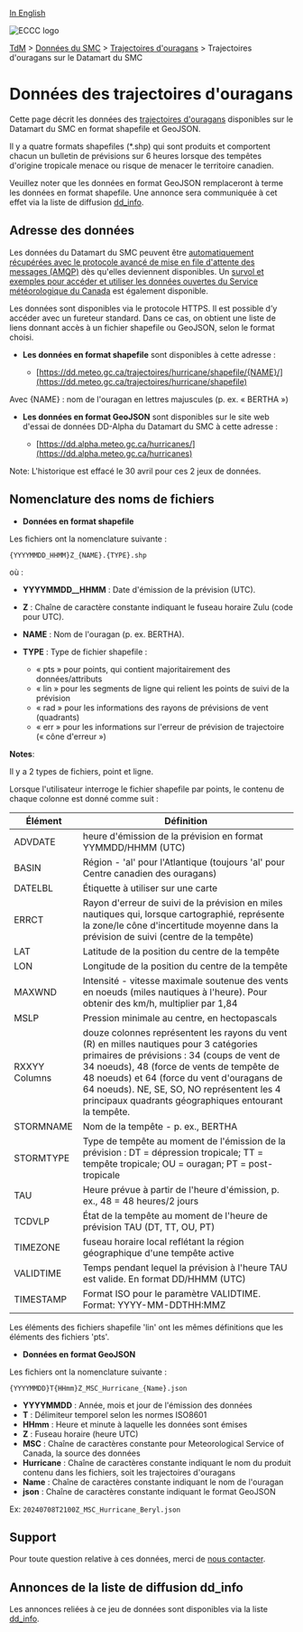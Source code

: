 [In English](readme_hurricanes-datamart_en.md)

![ECCC logo](../../img_eccc-logo.png)

[TdM](../../readme_fr.md) > [Données du SMC](../readme_fr.md) > [Trajectoires d'ouragans](readme_hurricanes_fr.md) > Trajectoires d'ouragans sur le Datamart du SMC

# Données des trajectoires d'ouragans

Cette page décrit les données des [trajectoires d'ouragans](readme_hurricanes_fr.md) disponibles sur le Datamart du SMC en format shapefile et GeoJSON.

Il y a quatre formats shapefiles (*.shp) qui sont produits et comportent chacun un bulletin de prévisions sur 6 heures lorsque des tempêtes d'origine tropicale menace ou risque de menacer le territoire canadien.

Veuillez noter que les données en format GeoJSON remplaceront à terme les données en format shapefile. Une annonce sera communiquée à cet effet via la liste de diffusion [dd_info](https://comm.collab.science.gc.ca/mailman3/postorius/lists/dd_info/).

## Adresse des données 

Les données du Datamart du SMC peuvent être [automatiquement récupérées avec le protocole avancé de mise en file d'attente des messages (AMQP)](../../msc-datamart/amqp_fr.md) dès qu'elles deviennent disponibles. Un [survol et exemples pour accéder et utiliser les données ouvertes du Service météorologique du Canada](../../usage/readme_fr.md) est également disponible.

Les données sont disponibles via le protocole HTTPS. Il est possible d’y accéder avec un fureteur standard. Dans ce cas, on obtient une liste de liens donnant accès à un fichier shapefile ou GeoJSON, selon le format choisi.

* __Les données en format shapefile__ sont disponibles à cette adresse :

     * [https://dd.meteo.gc.ca/trajectoires/hurricane/shapefile/{NAME}/](https://dd.meteo.gc.ca/trajectoires/hurricane/shapefile)

Avec {NAME} : nom de l'ouragan en lettres majuscules (p. ex. « BERTHA »)

* __Les données en format GeoJSON__ sont disponibles sur le site web d'essai de données DD-Alpha du Datamart du SMC à cette adresse :

     * [https://dd.alpha.meteo.gc.ca/hurricanes/](https://dd.alpha.meteo.gc.ca/hurricanes)

Note: L'historique est effacé le 30 avril pour ces 2 jeux de données.

## Nomenclature des noms de fichiers

* __Données en format shapefile__

Les fichiers ont la nomenclature suivante :

`{YYYYMMDD_HHMM}Z_{NAME}.{TYPE}.shp`

où :

* __YYYYMMDD__HHMM__ : Date d'émission de la prévision (UTC).
* __Z__ : Chaîne de caractère constante indiquant le fuseau horaire Zulu (code pour UTC).
* __NAME__ : Nom de l'ouragan (p. ex. BERTHA).
* __TYPE__ : Type de fichier shapefile :

    * « pts » pour points, qui contient majoritairement des données/attributs
    * « lin » pour les segments de ligne qui relient les points de suivi de la prévision
    * « rad » pour les informations des rayons de prévisions de vent (quadrants)
    * « err » pour les informations sur l'erreur de prévision de trajectoire (« cône d'erreur »)

__Notes__:

Il y a 2 types de fichiers, point et ligne.

Lorsque l'utilisateur interroge le fichier shapefile par points, le contenu de chaque colonne est donné comme suit :

| Élément   |  Définition    |
|------------|----------------|
|ADVDATE |	heure d'émission de la prévision en format YYMMDD/HHMM (UTC) |
|BASIN |	Région - 'al' pour l'Atlantique (toujours 'al' pour Centre canadien des ouragans)|
|DATELBL |	Étiquette à utiliser sur une carte|
|ERRCT |	Rayon d'erreur de suivi de la prévision en miles nautiques qui, lorsque cartographié, représente la zone/le cône d'incertitude moyenne dans la prévision de suivi (centre de la tempête) |
|LAT |		Latitude de la position du centre de la tempête|
|LON |		Longitude de la position du centre de la tempête|
|MAXWND |	Intensité - vitesse maximale soutenue des vents en noeuds (miles nautiques à l'heure).  Pour obtenir des km/h, multiplier par 1,84 |
|MSLP |		Pression minimale au centre, en hectopascals
|RXXYY Columns |	douze colonnes représentent les rayons du vent (R) en milles nautiques pour 3 catégories primaires de prévisions : 34 (coups de vent de 34 noeuds),  48 (force de vents de tempête de 48 noeuds) et 64 (force du vent d'ouragans de 64 noeuds). NE, SE, SO, NO représentent les 4 principaux quadrants géographiques entourant la tempête. |
|STORMNAME |	Nom de la tempête - p. ex., BERTHA|
|STORMTYPE |	Type de tempête au moment de l'émission de la prévision : DT = dépression tropicale; TT = tempête tropicale; OU = ouragan; PT = post-tropicale |
|TAU |		Heure prévue à partir de l'heure d'émission, p. ex., 48 = 48 heures/2 jours|
|TCDVLP	|	État de la tempête au moment de l'heure de prévision TAU (DT, TT, OU, PT)|
|TIMEZONE |	fuseau horaire local reflétant la région géographique d'une tempête active|
|VALIDTIME |	Temps pendant lequel la prévision à l'heure TAU est valide. En format DD/HHMM (UTC)|
|TIMESTAMP |     Format ISO pour le paramètre VALIDTIME. Format:  YYYY-MM-DDTHH:MMZ|

Les éléments des fichiers shapefile 'lin' ont les mêmes définitions que les éléments des fichiers 'pts'.

* __Données en format GeoJSON__

Les fichiers ont la nomenclature suivante :

`{YYYYMMDD}T{HHmm}Z_MSC_Hurricane_{Name}.json`

* __YYYYMMDD__ : Année, mois et jour de l'émission des données
* __T__ : Délimiteur temporel selon les normes ISO8601
* __HHmm__ : Heure et minute à laquelle les données sont émises
* __Z__ : Fuseau horaire (heure UTC)
* __MSC__ : Chaîne de caractères constante pour Meteorological Service of Canada, la source des données
* __Hurricane__ : Chaîne de caractères constante indiquant le nom du produit contenu dans les fichiers, soit les trajectoires d'ouragans
* __Name__ :  Chaîne de caractères constante indiquant le nom de l'ouragan
* __json__ : Chaîne de caractères constante indiquant le format GeoJSON

Ex: `20240708T2100Z_MSC_Hurricane_Beryl.json`

## Support

Pour toute question relative à ces données, merci de [nous contacter](https://weather.gc.ca/mainmenu/contact_us_f.html).

## Annonces de la liste de diffusion dd_info 

Les annonces reliées à ce jeu de données sont disponibles via la liste [dd_info](https://comm.collab.science.gc.ca/mailman3/postorius/lists/dd_info/).
